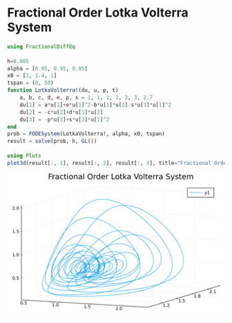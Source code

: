 # Fractional Order Lotka Volterra System

```julia
using FractionalDiffEq

h=0.005
alpha = [0.95, 0.95, 0.95]
x0 = [1, 1.4, 1]
tspan = (0, 50)
function LotkaVolterra!(du, u, p, t)
    a, b, c, d, e, p, s = 1, 1, 1, 1, 2, 3, 2.7
    du[1] = a*u[1]+e*u[1]^2-b*u[1]*u[2]-s*u[3]*u[1]^2
    du[2] = -c*u[2]+d*u[1]*u[2]
    du[3] = -p*u[3]+s*u[3]*u[1]^2
end
prob = FODESystem(LotkaVolterra!, alpha, x0, tspan)
result = solve(prob, h, GL())

using Plots
plot3d(result[:, 1], result[:, 2], result[:, 3], title="Fractional Order Lotka Volterra System")
```

![LotkaVolterra](./assets/LotkaVolterra.png)